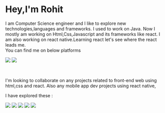 # Hey,I'm Rohit

I am Computer Science engineer and I like to explore new technologies,languages and frameworks. I used to work on Java. Now I mostly am working on Html,Css,Javascript and its frameworks like react. I am also working on react native.Learning react let's see where the react leads me.<br>
You can find me on below platforms 

<a href="https://www.linkedin.com/in/rohit-mene/"><img src="https://img.icons8.com/color/48/000000/linkedin.png"/></a>  <img src="https://img.icons8.com/fluent/48/000000/instagram-new.png"/>

<br>

I'm looking to collaborate on any projects related to front-end web using html,css and react. Also any mobile app dev projects using react  native,


I have explored these :

<img src="https://img.icons8.com/color/48/000000/java-coffee-cup-logo.png"/>    <img src="https://img.icons8.com/color/48/000000/javascript.png"/>   <img src="https://img.icons8.com/cute-clipart/64/000000/react-native.png"/>   <img src="https://img.icons8.com/color/48/000000/css3.png"/>   <img src="https://img.icons8.com/color/48/000000/python.png"/>



<!--
**Rohit-Mene/Rohit-Mene** is a ✨ _special_ ✨ repository because its `README.md` (this file) appears on your GitHub profile.

Here are some ideas to get you started:

- 🔭 I’m currently working on ...
- 🌱 I’m currently learning ...
- 👯 I’m looking to collaborate on ...
- 🤔 I’m looking for help with ...
- 💬 Ask me about ...
- 📫 How to reach me: ...
- 😄 Pronouns: ...
- ⚡ Fun fact: ...
-->
